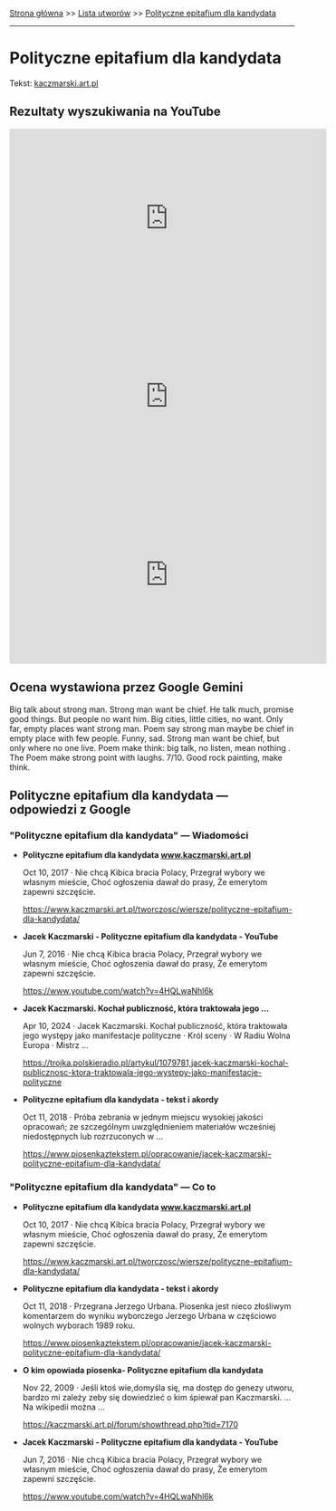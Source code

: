[Strona główna](../index.md) >> [Lista utworów](../list.md) >> [Polityczne epitafium dla kandydata](449.md)

---

# Polityczne epitafium dla kandydata

Tekst: [kaczmarski.art.pl](https://www.kaczmarski.art.pl/tworczosc/wiersze/polityczne-epitafium-dla-kandydata/)

## Rezultaty wyszukiwania na YouTube

<iframe width="560" height="315" src="https://www.youtube.com/embed/4HQLwaNhl6k?si=IdontcarewhotheIRSsendsImnotpayingtaxes" title="YouTube video player" frameborder="0" allow="accelerometer; autoplay; clipboard-write; encrypted-media; gyroscope; picture-in-picture; web-share" referrerpolicy="strict-origin-when-cross-origin" allowfullscreen></iframe>

<iframe width="560" height="315" src="https://www.youtube.com/embed/Uw_dDvvZmqE?si=IdontcarewhotheIRSsendsImnotpayingtaxes" title="YouTube video player" frameborder="0" allow="accelerometer; autoplay; clipboard-write; encrypted-media; gyroscope; picture-in-picture; web-share" referrerpolicy="strict-origin-when-cross-origin" allowfullscreen></iframe>

<iframe width="560" height="315" src="https://www.youtube.com/embed/Pkq3oWED7i4?si=IdontcarewhotheIRSsendsImnotpayingtaxes" title="YouTube video player" frameborder="0" allow="accelerometer; autoplay; clipboard-write; encrypted-media; gyroscope; picture-in-picture; web-share" referrerpolicy="strict-origin-when-cross-origin" allowfullscreen></iframe>

## Ocena wystawiona przez Google Gemini

Big talk about strong man. Strong man want be chief. He talk much, promise good things. But people no want him. Big cities, little cities, no want. Only far, empty places want strong man. Poem say strong man maybe be chief in empty place with few people. Funny, sad. Strong man want be chief, but only where no one live. Poem make think: big talk, no listen, mean nothing . The Poem make strong point with laughs. 7/10. Good rock painting, make think.


## Polityczne epitafium dla kandydata — odpowiedzi z Google

### "Polityczne epitafium dla kandydata" — Wiadomości

- **Polityczne epitafium dla kandydata www.kaczmarski.art.pl**

    Oct 10, 2017  ·  Nie chcą Kibica bracia Polacy, Przegrał wybory we własnym mieście, Choć ogłoszenia dawał do prasy, Że emerytom zapewni szczęście. 

   <https://www.kaczmarski.art.pl/tworczosc/wiersze/polityczne-epitafium-dla-kandydata/>
- **Jacek Kaczmarski - Polityczne epitafium dla kandydata - YouTube**

    Jun 7, 2016  ·  Nie chcą Kibica bracia Polacy, Przegrał wybory we własnym mieście, Choć ogłoszenia dawał do prasy, Że emerytom zapewni szczęście. 

   <https://www.youtube.com/watch?v=4HQLwaNhl6k>
- **Jacek Kaczmarski. Kochał publiczność, która traktowała jego ...**

    Apr 10, 2024  ·  Jacek Kaczmarski. Kochał publiczność, która traktowała jego występy jako manifestacje polityczne · Król sceny · W Radiu Wolna Europa · Mistrz ... 

   <https://trojka.polskieradio.pl/artykul/1079781,jacek-kaczmarski-kochal-publicznosc-ktora-traktowala-jego-wystepy-jako-manifestacje-polityczne>
- **Polityczne epitafium dla kandydata - tekst i akordy**

    Oct 11, 2018  ·  Próba zebrania w jednym miejscu wysokiej jakości opracowań; ze szczególnym uwzględnieniem materiałów wcześniej niedostępnych lub rozrzuconych w ... 

   <https://www.piosenkaztekstem.pl/opracowanie/jacek-kaczmarski-polityczne-epitafium-dla-kandydata/>

### "Polityczne epitafium dla kandydata" — Co to

- **Polityczne epitafium dla kandydata www.kaczmarski.art.pl**

    Oct 10, 2017  ·  Nie chcą Kibica bracia Polacy, Przegrał wybory we własnym mieście, Choć ogłoszenia dawał do prasy, Że emerytom zapewni szczęście. 

   <https://www.kaczmarski.art.pl/tworczosc/wiersze/polityczne-epitafium-dla-kandydata/>
- **Polityczne epitafium dla kandydata - tekst i akordy**

    Oct 11, 2018  ·  Przegrana Jerzego Urbana. Piosenka jest nieco złośliwym komentarzem do wyniku wyborczego Jerzego Urbana w częściowo wolnych wyborach 1989 roku. 

   <https://www.piosenkaztekstem.pl/opracowanie/jacek-kaczmarski-polityczne-epitafium-dla-kandydata/>
- **O kim opowiada piosenka- Polityczne epitafium dla kandydata**

    Nov 22, 2009  ·  Jeśli ktoś wie,domyśla się, ma dostęp do genezy utworu, bardzo mi zależy zeby się dowiedzieć o kim śpiewał pan Kaczmarski. ... Na wikipedii można ... 

   <https://kaczmarski.art.pl/forum/showthread.php?tid=7170>
- **Jacek Kaczmarski - Polityczne epitafium dla kandydata - YouTube**

    Jun 7, 2016  ·  Nie chcą Kibica bracia Polacy, Przegrał wybory we własnym mieście, Choć ogłoszenia dawał do prasy, Że emerytom zapewni szczęście. 

   <https://www.youtube.com/watch?v=4HQLwaNhl6k>

